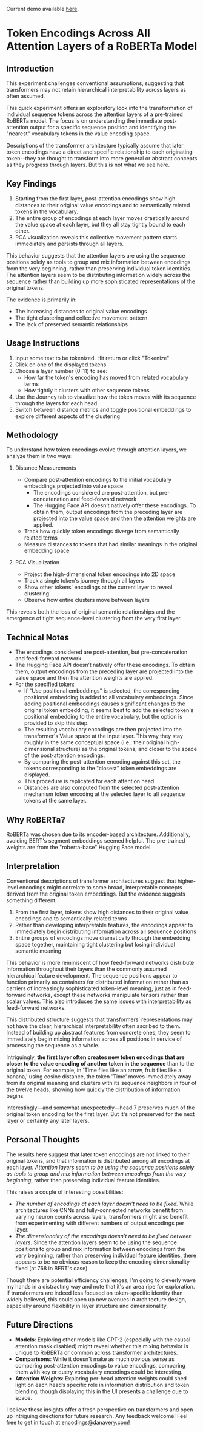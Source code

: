 Current demo available [here](https://demo.danavery.com/attention-encodings).

# Token Encodings Across All Attention Layers of a RoBERTa Model

## Introduction

This experiment challenges conventional assumptions, suggesting that transformers may not retain hierarchical interpretability across layers as often assumed.

This quick experiment offers an exploratory look into the transformation of individual sequence tokens across the attention layers of a pre-trained RoBERTa model. The focus is on understanding the immediate post-attention output for a specific sequence position and identifying the "nearest" vocabulary tokens in the value encoding space.

Descriptions of the transformer architecture typically assume that later token encodings have a direct and specific relationship to each originating token--they are thought to transform into more general or abstract concepts as they progress through layers. But this is not what we see here.

## Key Findings

1. Starting from the first layer, post-attention encodings show high distances to their original value encodings and to semantically related tokens in the vocabulary.
2. The entire group of encodings at each layer moves drastically around the value space at each layer, but they all stay tightly bound to each other.
3. PCA visualization reveals this collective movement pattern starts immediately and persists through all layers.

This behavior suggests that the attention layers are using the sequence positions solely as tools to group and mix information between encodings from the very beginning, rather than preserving individual token identities. The attention layers seem to be distributing information widely across the sequence rather than building up more sophisticated representations of the original tokens.

The evidence is primarily in:

* The increasing distances to original value encodings
* The tight clustering and collective movement pattern
* The lack of preserved semantic relationships

## Usage Instructions

1. Input some text to be tokenized. Hit return or click "Tokenize"
2. Click on one of the displayed tokens
3. Choose a layer number (0-11) to see:
    * How far the token's encoding has moved from related vocabulary terms
    * How tightly it clusters with other sequence tokens
4. Use the Journey tab to visualize how the token moves with its sequence through the layers for each head
5. Switch between distance metrics and toggle positional embeddings to explore different aspects of the clustering

## Methodology

To understand how token encodings evolve through attention layers, we analyze them in two ways:

1. Distance Measurements
    * Compare post-attention encodings to the initial vocabulary embeddings projected into value space
        * The encodings considered are post-attention, but pre-concatenation and feed-forward network
        * The Hugging Face API doesn’t natively offer these encodings. To obtain them, output encodings from the preceding layer are projected into the value space and then the attention weights are applied.
    * Track how quickly token encodings diverge from semantically related terms
    * Measure distances to tokens that had similar meanings in the original embedding space

2. PCA Visualization
    * Project the high-dimensional token encodings into 2D space
    * Track a single token's journey through all layers
    * Show other tokens' encodings at the current layer to reveal clustering
    * Observe how entire clusters move between layers

This reveals both the loss of original semantic relationships and the emergence of tight sequence-level clustering from the very first layer.

## Technical Notes

* The encodings considered are post-attention, but pre-concatenation and feed-forward network.
* The Hugging Face API doesn’t natively offer these encodings. To obtain them, output encodings from the preceding layer are projected into the value space and then the attention weights are applied.
* For the specified token:
    * If "Use positional embeddings" is selected, the corresponding positional embedding is added to all vocabulary embeddings. Since adding positional embeddings causes significant changes to the original token embedding, it seems best to add the selected token's positional embedding to the entire vocabulary, but the option is provided to skip this step.
    * The resulting vocabulary encodings are then projected into the transformer's Value space at the input layer. This way they stay roughly in the same conceptual space (i.e., their original high-dimensional structure) as the original tokens, and closer to the space of the post-attention encodings.
    * By comparing the post-attention encoding against this set, the tokens corresponding to the "closest" token embeddings are displayed.
    * This procedure is replicated for each attention head.
    * Distances are also computed from the selected post-attention mechanism token encoding at the selected layer to all sequence tokens at the same layer.

## Why RoBERTa?

RoBERTa was chosen due to its encoder-based architecture. Additionally, avoiding BERT's segment embeddings seemed helpful. The pre-trained weights are from the "roberta-base" Hugging Face model.

## Interpretation

Conventional descriptions of transformer architectures suggest that higher-level encodings might correlate to some broad, interpretable concepts derived from the original token embeddings. But the evidence suggests something different.

1. From the first layer, tokens show high distances to their original value encodings and to semantically-related terms
2. Rather than developing interpretable features, the encodings appear to immediately begin distributing information across all sequence positions
3. Entire groups of encodings move dramatically through the embedding space together, maintaining tight clustering but losing individual semantic meaning

This behavior is more reminiscent of how feed-forward networks distribute information throughout their layers than the commonly assumed hierarchical feature development. The sequence positions appear to function primarily as containers for distributed information rather than as carriers of increasingly sophisticated token-level meaning, just as in feed-forward networks, except these networks manipulate tensors rather than scalar values. This also introduces the same issues with interpretability as feed-forward networks.

This distributed structure suggests that transformers’ representations may not have the clear, hierarchical interpretability often ascribed to them. Instead of building up abstract features from concrete ones, they seem to immediately begin mixing information across all positions in service of processing the sequence as a whole.

Intriguingly, **the first layer often creates new token encodings that are closer to the value encoding of another token in the sequence** than to the original token. For example, in 'Time flies like an arrow, fruit flies like a banana,' using cosine distance, the token 'Time' moves immediately away from its original meaning and clusters with its sequence neighbors in four of the twelve heads, showing how quickly the distribution of information begins.

Interestingly—and somewhat unexpectedly—head 7 preserves much of the original token encoding for the first layer. But it's not preserved for the next layer or certainly any later layers.


## Personal Thoughts

The results here suggest that later token encodings are not linked to their original tokens, and that information is distributed among all encodings at each layer. *Attention layers seem to be using the sequence positions solely as tools to group and mix information between encodings from the very beginning*, rather than preserving individual feature identities.

This raises a couple of interesting possibilities:

* *The number of encodings at each layer doesn't need to be fixed.* While architectures like CNNs and fully-connected networks benefit from varying neuron counts across layers, transformers might also benefit from experimenting with different numbers of output encodings per layer.
* *The dimensionality of the encodings doesn't need to be fixed between layers.* Since the attention layers seem to be using the sequence positions to group and mix information between encodings from the very beginning, rather than preserving individual feature identities, there appears to be no obvious reason to keep the encoding dimensionality fixed (at 768 in BERT's case).

Though there are potential efficiency challenges, I'm going to cleverly wave my hands in a distracting way and note that it's an area ripe for exploration. If transformers are indeed less focused on token-specific identity than widely believed, this could open up new avenues in architecture design, especially around flexibility in layer structure and dimensionality.


## Future Directions

- **Models**: Exploring other models like GPT-2 (especially with the causal attention mask disabled) might reveal whether this mixing behavior is unique to RoBERTa or common across transformer architectures.
- **Comparisons**: While it doesn't make as much obvious sense as comparing post-attention encodings to value encodings, comparing them with key or query vocabulary encodings could be interesting.
- **Attention Weights**: Exploring per-head attention weights could shed light on each head’s specific role in information distribution and token blending, though displaying this in the UI presents a challenge due to space.

I believe these insights offer a fresh perspective on transformers and open up intriguing directions for future research. Any feedback welcome! Feel free to get in touch at [encodings@danavery.com](mailto:encodings@danavery.com)!
